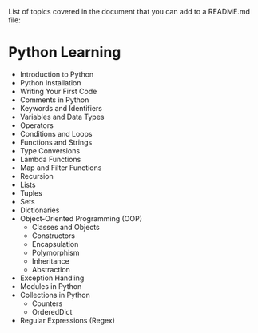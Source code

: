 List of topics covered in the document that you can add to a README.md file:

# Python Learning

- Introduction to Python
- Python Installation
- Writing Your First Code
- Comments in Python
- Keywords and Identifiers
- Variables and Data Types
- Operators
- Conditions and Loops
- Functions and Strings
- Type Conversions
- Lambda Functions
- Map and Filter Functions
- Recursion
- Lists
- Tuples
- Sets
- Dictionaries
- Object-Oriented Programming (OOP)
  - Classes and Objects
  - Constructors
  - Encapsulation
  - Polymorphism
  - Inheritance
  - Abstraction
- Exception Handling
- Modules in Python
- Collections in Python
  - Counters
  - OrderedDict
- Regular Expressions (Regex)

